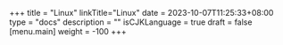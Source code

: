 +++
title = "Linux"
linkTitle="Linux"
date = 2023-10-07T11:25:33+08:00
type = "docs"
description = ""
isCJKLanguage = true
draft = false
[menu.main]
	weight = -100
+++